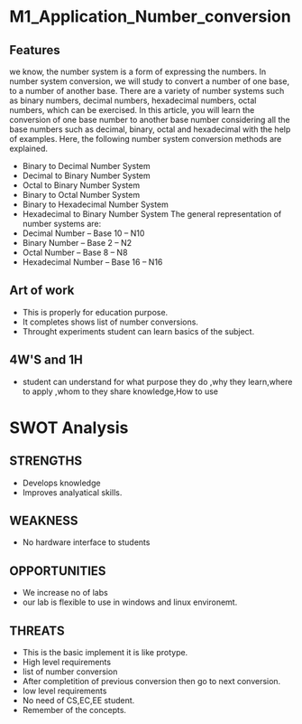 # M1_Application_Number_conversion
## Features
we know, the number system is a form of expressing the numbers. In number system conversion, we will study to convert a number of one base, to a number of another base. There are a variety of number systems such as binary numbers, decimal numbers, hexadecimal numbers, octal numbers, which can be exercised.
In this article, you will learn the conversion of one base number to another base number considering all the base numbers such as decimal, binary, octal and hexadecimal with the help of examples. Here, the following number system conversion methods are explained.

* Binary to Decimal Number System
* Decimal to Binary Number System
* Octal to Binary Number System
* Binary to Octal Number System
* Binary to Hexadecimal Number System
* Hexadecimal to Binary Number System
The general representation of number systems are:
* Decimal Number – Base 10 – N10
* Binary Number – Base 2 – N2
* Octal Number – Base 8 – N8
* Hexadecimal Number – Base 16 – N16
## Art of work
* This is properly for education purpose.
* It completes shows list of number conversions.
* Throught experiments student can learn basics of the subject.
## 4W'S and 1H
* student can understand for what purpose they do ,why they learn,where to apply ,whom to they share knowledge,How to use

# SWOT Analysis
## STRENGTHS
* Develops knowledge
* Improves analyatical skills.
## WEAKNESS
* No hardware interface to students
## OPPORTUNITIES
* We increase no of labs
* our lab is flexible to use in windows and linux environemt.
## THREATS
* This is the basic implement it is like protype.
* High level requirements
* list of number conversion
* After completition of previous conversion then go to next conversion.
* Iow level requirements
* No need of CS,EC,EE student.
* Remember of the concepts.

